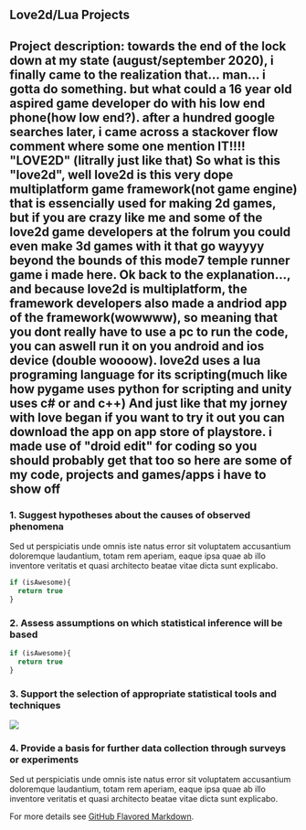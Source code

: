 ## Love2d/Lua Projects

**Project description:** towards the end of the lock down at my state (august/september 2020), i finally came to the realization that... man...
i gotta do something.
but what could a 16 year old aspired game developer do with his low end phone(how low end?). after a hundred google
searches later, i came across a stackover flow comment where some one mention IT!!!! "LOVE2D" (litrally just like that)
So what is this "love2d", well love2d is this very dope multiplatform game framework(not game engine) that is essencially used for 
making 2d games, but if you are crazy like me and some of the love2d game developers at the folrum you could even
make 3d games with it that go wayyyy beyond the bounds of this mode7 temple runner game i made here.
Ok back to the explanation...,
and because love2d is multiplatform, the framework developers also made a andriod app of the framework(wowwww), so 
meaning that you dont really have to use a pc to run the code, you can aswell run  it on you android and ios device
(double woooow). 
love2d uses a lua programing language for its scripting(much like how pygame uses python for scripting and unity uses c# or and c++)
And just like that my jorney with love began
if you want to try it out you can download the app on app store of playstore. i made use of "droid edit" for coding so
you should probably get that too
so here are some of my code, projects and games/apps i have to show off
---

### 1. Suggest hypotheses about the causes of observed phenomena

Sed ut perspiciatis unde omnis iste natus error sit voluptatem accusantium doloremque laudantium, totam rem aperiam, eaque ipsa quae ab illo inventore veritatis et quasi architecto beatae vitae dicta sunt explicabo. 

```javascript
if (isAwesome){
  return true
}
```

### 2. Assess assumptions on which statistical inference will be based

```javascript
if (isAwesome){
  return true
}
```

### 3. Support the selection of appropriate statistical tools and techniques

<img src="images/dummy_thumbnail.jpg?raw=true"/>

### 4. Provide a basis for further data collection through surveys or experiments

Sed ut perspiciatis unde omnis iste natus error sit voluptatem accusantium doloremque laudantium, totam rem aperiam, eaque ipsa quae ab illo inventore veritatis et quasi architecto beatae vitae dicta sunt explicabo. 

For more details see [GitHub Flavored Markdown](https://guides.github.com/features/mastering-markdown/).
